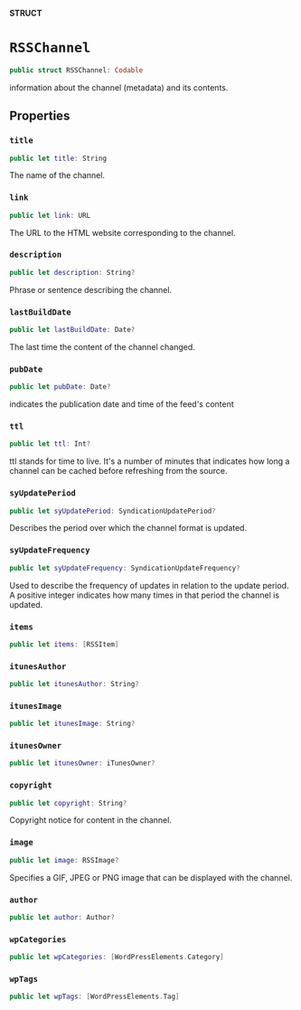**STRUCT**

# `RSSChannel`

```swift
public struct RSSChannel: Codable
```

information about the channel (metadata) and its contents.

## Properties
### `title`

```swift
public let title: String
```

The name of the channel.

### `link`

```swift
public let link: URL
```

The URL to the HTML website corresponding to the channel.

### `description`

```swift
public let description: String?
```

Phrase or sentence describing the channel.

### `lastBuildDate`

```swift
public let lastBuildDate: Date?
```

The last time the content of the channel changed.

### `pubDate`

```swift
public let pubDate: Date?
```

indicates the publication date and time of the feed's content

### `ttl`

```swift
public let ttl: Int?
```

ttl stands for time to live.
It's a number of minutes
that indicates how long a channel can be cached
before refreshing from the source.

### `syUpdatePeriod`

```swift
public let syUpdatePeriod: SyndicationUpdatePeriod?
```

Describes the period over which the channel format is updated.

### `syUpdateFrequency`

```swift
public let syUpdateFrequency: SyndicationUpdateFrequency?
```

Used to describe the frequency of updates
in relation to the update period.
A positive integer indicates
how many times in that period the channel is updated.

### `items`

```swift
public let items: [RSSItem]
```

### `itunesAuthor`

```swift
public let itunesAuthor: String?
```

### `itunesImage`

```swift
public let itunesImage: String?
```

### `itunesOwner`

```swift
public let itunesOwner: iTunesOwner?
```

### `copyright`

```swift
public let copyright: String?
```

Copyright notice for content in the channel.

### `image`

```swift
public let image: RSSImage?
```

Specifies a GIF, JPEG or PNG image that can be displayed with the channel.

### `author`

```swift
public let author: Author?
```

### `wpCategories`

```swift
public let wpCategories: [WordPressElements.Category]
```

### `wpTags`

```swift
public let wpTags: [WordPressElements.Tag]
```
